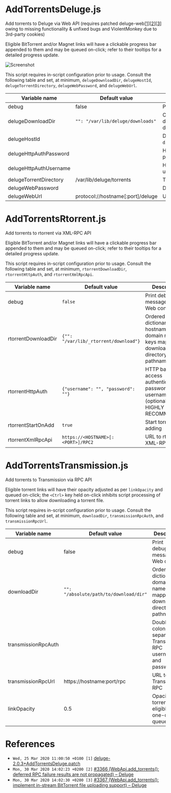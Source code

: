 # AddTorrentsDeluge.js

Add torrents to Deluge via Web API (requires patched deluge-web&lbrack;[1](https://raw.githubusercontent.com/lalbornoz/AddTorrentsDelugeTransmission/master/deluge-2.0.3%2BAddTorrentsDeluge.patch)&rbrack;&lbrack;[2](https://dev.deluge-torrent.org/ticket/3366)&rbrack;&lbrack;[3](https://dev.deluge-torrent.org/ticket/3367)&rbrack;
owing to missing functionality & unfixed bugs and ViolentMonkey due to 3rd-party
cookies)  
  
Eligible BitTorrent and/or Magnet links will have a clickable progress bar
appended to them and may be queued on-click; refer to their tooltips for a
detailed progress update.  
  
![Screenshot](https://raw.githubusercontent.com/lalbornoz/AddTorrentsDelugeTransmission/master/AddTorrentsDelugeScreenShot.png "Screenshot")
  
This script requires in-script configuration prior to usage. Consult the
following table and set, at minimum, ``delugeDownloadDir``, ``delugeHostId``,
``delugeTorrentDirectory``, ``delugeWebPassword``, and ``delugeWebUrl``.  
  
| Variable name          | Default value                       | Description                                                                                 |
| ---------------------- | ----------------------------------- | ------------------------------------------------------------------------------------------- |
| debug                  | false                               | Print debugging messages to Web console                                                     |
| delugeDownloadDir      | ``"": "/var/lib/deluge/downloads"`` | Ordered dictionary of hostname and domain name keys mapping to download directory pathnames |
| delugeHostId           |                                     | Deluge host identifier (see ``<deluge directory>/.config/deluge/hostlist.conf``)            |
| delugeHttpAuthPassword |                                     | HTTP basic access authentication password (optional)                                        |
| delugeHttpAuthUsername |                                     | HTTP basic access authentication username (optional)                                        |
| delugeTorrentDirectory | /var/lib/deluge/torrents            | Torrent directory pathname                                                                  |
| delugeWebPassword      |                                     | Deluge host web password                                                                    |
| delugeWebUrl           | protocol://hostname[:port]/deluge   | URL to deluge-web                                                                           |

# AddTorrentsRtorrent.js

Add torrents to rtorrent via XML-RPC API  
  
Eligible BitTorrent and/or Magnet links will have a clickable progress bar
appended to them and may be queued on-click; refer to their tooltips for a
detailed progress update.  
  
This script requires in-script configuration prior to usage. Consult the
following table and set, at minimum, ``rtorrentDownloadDir``, ``rtorrentHttpAuth``,
and ``rtorrentXmlRpcApi``.  
  
| Variable name       | Default value                           | Description                                                                                 |
| ------------------- | --------------------------------------- | ------------------------------------------------------------------------------------------- |
| debug               | ``false``                               | Print debugging messages to Web console                                                     |
| rtorrentDownloadDir | ``{"": "/var/lib/_rtorrent/download"}`` | Ordered dictionary of hostname and domain name keys mapping to download directory pathnames |
| rtorrentHttpAuth    | ``{"username": "", "password": ""}``    | HTTP basic access authentication password & username (optional but HIGHLY RECOMMENDED)      |
| rtorrentStartOnAdd  | ``true``                                | Start torrents on adding                                                                    |
| rtorrentXmlRpcApi   | ``https://<HOSTNAME>[:<PORT>]/RPC2``    | URL to rtorrent XML-RPC API                                                                 |

# AddTorrentsTransmission.js

Add torrents to Transmission via RPC API
  
Eligible torrent links will have their opacity adjusted as per ``linkOpacity``
and queued on-click; the ``<Ctrl>`` key held on-click inhibits script processing
of torrent links to allow downloading a torrent file.
  
This script requires in-script configuration prior to usage. Consult the
following table and set, at minimum, ``downloadDir``, ``transmissionRpcAuth``,
and ``transmissionRpcUrl``.  
  
| Variable name       | Default value                            | Description                                                                    |
| ------------------- | ---------------------------------------- | ------------------------------------------------------------------------------ |
| debug               | false                                    | Print debugging messages to Web console                                        |
| downloadDir         | ``"": "/absolute/path/to/download/dir"`` | Ordered dictionary of domain name keys mapping to download directory pathnames |
| transmissionRpcAuth |                                          | Double-colon (``:``) separated Transmission RPC username and password          |
| transmissionRpcUrl  | https://hostname:port/rpc                | URL to Transmission RPC                                                        |
| linkOpacity         | 0.5                                      | Opacity of torrent links eligible for one-click queueing                       |

# References

* ``Wed, 25 Mar 2020 11:00:50 +0100 [1]`` <a href="https://raw.githubusercontent.com/lalbornoz/AddTorrentsDelugeTransmission/master/deluge-2.0.3%2BAddTorrentsDeluge.patch" id="r1">deluge-2.0.3+AddTorrentsDeluge.patch</a>  
* ``Mon, 30 Mar 2020 14:02:23 +0200 [2]`` <a href="https://dev.deluge-torrent.org/ticket/3366" id="r2">#3366 (WebApi.add_torrents(): deferred RPC failure results are not propagated) – Deluge</a>  
* ``Mon, 30 Mar 2020 14:02:30 +0200 [3]`` <a href="https://dev.deluge-torrent.org/ticket/3367" id="r3">#3367 (WebApi.add_torrents(): implement in-stream BitTorrent file uploading support) – Deluge</a>  

[modeline]: # ( vim: set ff=dos tw=0: )
